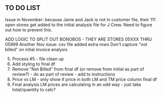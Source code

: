 ## TO DO LIST

Issue in November: because Janie and Jack is not in customer file, their 111 open stores get added to the initial analysis file for J Crew. Need to figure out how to prevent this.


ADD LOGIC TO SPLIT OUT BONOBOS - THEY ARE STORES 05XXX THRU 05999
Another Nov issue: csv file added extra rows
Don't capture "not billed" on intial invoice analysis

5. Process #5 - file clean up
6. Add styling to final df
7. Remove "Not Billed" from final df (or remove from initial as part of review?) - do as part of review - add to instructions
8. Price vs LM - only show if price in both LM and TM price column final df
9. Final analysis LM prices are calculating in an odd way - just take total/quantity to calc?


